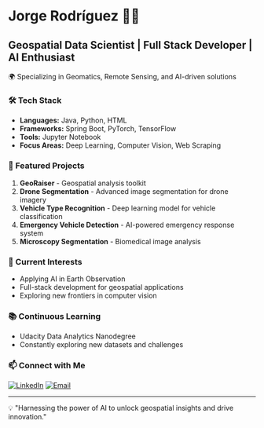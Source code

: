 # Jorge Rodríguez 👨‍💻

## Geospatial Data Scientist | Full Stack Developer | AI Enthusiast

🌍 Specializing in Geomatics, Remote Sensing, and AI-driven solutions

### 🛠️ Tech Stack

- **Languages:** Java, Python, HTML
- **Frameworks:** Spring Boot, PyTorch, TensorFlow
- **Tools:** Jupyter Notebook
- **Focus Areas:** Deep Learning, Computer Vision, Web Scraping

### 🚀 Featured Projects

1. **GeoRaiser** - Geospatial analysis toolkit
2. **Drone Segmentation** - Advanced image segmentation for drone imagery
3. **Vehicle Type Recognition** - Deep learning model for vehicle classification
4. **Emergency Vehicle Detection** - AI-powered emergency response system
5. **Microscopy Segmentation** - Biomedical image analysis

### 🌱 Current Interests

- Applying AI in Earth Observation
- Full-stack development for geospatial applications
- Exploring new frontiers in computer vision

### 📚 Continuous Learning

- Udacity Data Analytics Nanodegree
- Constantly exploring new datasets and challenges

### 📫 Connect with Me

[![LinkedIn](https://img.shields.io/badge/LinkedIn-0077B5?style=for-the-badge&logo=linkedin&logoColor=white)](https://www.linkedin.com/in/jrodrigueze/)
[![Email](https://img.shields.io/badge/Email-D14836?style=for-the-badge&logo=gmail&logoColor=white)](mailto:jrodriguez.geoai@gmail.com)

---

💡 "Harnessing the power of AI to unlock geospatial insights and drive innovation."
